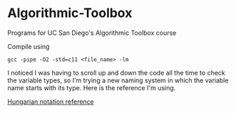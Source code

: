 # Algorithmic-Toolbox
Programs for UC San Diego's Algorithmic Toolbox course

Compile using

    gcc -pipe -O2 -std=c11 <file_name> -lm

I noticed I was having to scroll up and down the code all the time to check the variable
types, so I'm trying a new naming system in which the variable name starts with its type.
Here is the reference I'm using.

[Hungarian notation reference](http://web.mst.edu/~cpp/common/hungarian.html)
